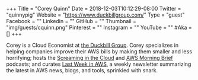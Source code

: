 +++
Title = "Corey Quinn"
Date = 2018-12-03T10:12:29-08:00
Twitter = "quinnypig"
Website = "https://www.duckbillgroup.com/"
Type = "guest"
Facebook = ""
Linkedin = ""
GitHub = ""
Thumbnail = "img/guests/cquinn.png"
Pinterest = ""
Instagram = ""
YouTube = ""
#Aka = []
+++

Corey is a Cloud Economist at [the Duckbill Group](https://www.duckbillgroup.com/). Corey specializes in helping companies improve their AWS bills by making them smaller and less horrifying; hosts the [Screaming in the Cloud](https://www.lastweekinaws.com/podcast/screaming-in-the-cloud/) and [AWS Morning Brief](https://www.lastweekinaws.com/podcast/aws-morning-brief/) podcasts; and curates [Last Week in AWS](https://lastweekinaws.com), a weekly newsletter summarizing the latest in AWS news, blogs, and tools, sprinkled with snark.

